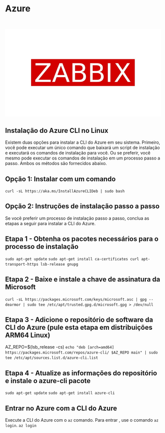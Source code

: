 
# Azure  
<br>

![img](https://github.com/AnttoniC/Gerencia/blob/master/Img/zab2.jpg)

## Instalação do Azure CLI no Linux
Existem duas opções para instalar a CLI do Azure em seu sistema. Primeiro, você pode executar um único comando que baixará um script de instalação e executará os comandos de instalação para você. Ou se preferir, você mesmo pode executar os comandos de instalação em um processo passo a passo. Ambos os métodos são fornecidos abaixo.<br>

## Opção 1: Instalar com um comando

`curl -sL https://aka.ms/InstallAzureCLIDeb | sudo bash`

## Opção 2: Instruções de instalação passo a passo

Se você preferir um processo de instalação passo a passo, conclua as etapas a seguir para instalar a CLI do Azure.<br>

## Etapa 1 - Obtenha os pacotes necessários para o processo de instalação
`sudo apt-get update`
`sudo apt-get install ca-certificates curl apt-transport-https lsb-release gnupg`

## Etapa 2 - Baixe e instale a chave de assinatura da Microsoft
`curl -sL https://packages.microsoft.com/keys/microsoft.asc | gpg --dearmor | sudo tee /etc/apt/trusted.gpg.d/microsoft.gpg > /dev/null`

## Etapa 3 - Adicione o repositório de software da CLI do Azure (pule esta etapa em distribuições ARM64 Linux)
AZ_REPO=$(lsb_release -cs)
`echo "deb [arch=amd64] https://packages.microsoft.com/repos/azure-cli/ $AZ_REPO main" | sudo tee /etc/apt/sources.list.d/azure-cli.list`

## Etapa 4 - Atualize as informações do repositório e instale o azure-cli pacote
`sudo apt-get update`
`sudo apt-get install azure-cli`


## Entrar no Azure com a CLI do Azure
Execute a CLI do Azure com o `az` comando. Para entrar , use o comando `az login`. 
`az login`




